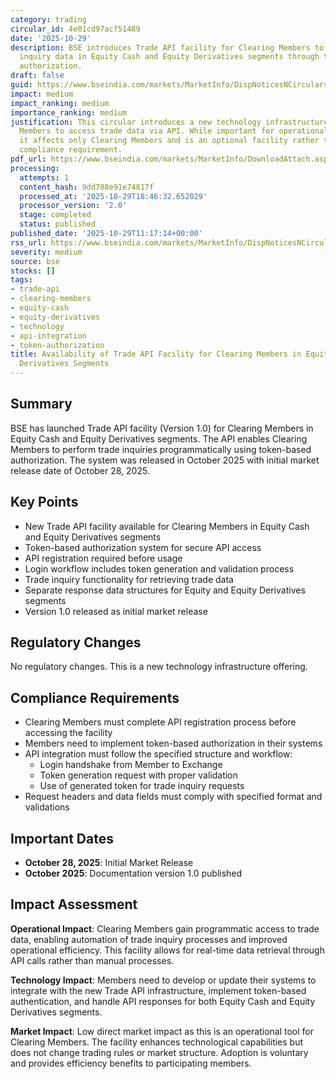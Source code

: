 ```yaml
---
category: trading
circular_id: 4e01cd97acf51489
date: '2025-10-29'
description: BSE introduces Trade API facility for Clearing Members to access trade
  inquiry data in Equity Cash and Equity Derivatives segments through token-based
  authorization.
draft: false
guid: https://www.bseindia.com/markets/MarketInfo/DispNoticesNCirculars.aspx?Noticeid={E7967237-70BB-4F52-AAA7-FBE6689DAB01}&noticeno=20251029-23&dt=10/29/2025&icount=23&totcount=60&flag=0
impact: medium
impact_ranking: medium
importance_ranking: medium
justification: This circular introduces a new technology infrastructure for Clearing
  Members to access trade data via API. While important for operational efficiency,
  it affects only Clearing Members and is an optional facility rather than a mandatory
  compliance requirement.
pdf_url: https://www.bseindia.com/markets/MarketInfo/DownloadAttach.aspx?id=20251029-23&attachedId=9e5d122e-a6e9-47f1-8f1d-2069a3dbedd0
processing:
  attempts: 1
  content_hash: 9dd788e91e74817f
  processed_at: '2025-10-29T18:46:32.652029'
  processor_version: '2.0'
  stage: completed
  status: published
published_date: '2025-10-29T11:17:14+00:00'
rss_url: https://www.bseindia.com/markets/MarketInfo/DispNoticesNCirculars.aspx?Noticeid={E7967237-70BB-4F52-AAA7-FBE6689DAB01}&noticeno=20251029-23&dt=10/29/2025&icount=23&totcount=60&flag=0
severity: medium
source: bse
stocks: []
tags:
- trade-api
- clearing-members
- equity-cash
- equity-derivatives
- technology
- api-integration
- token-authorization
title: Availability of Trade API Facility for Clearing Members in Equity Cash & Equity
  Derivatives Segments
---
```


## Summary

BSE has launched Trade API facility (Version 1.0) for Clearing Members in Equity Cash and Equity Derivatives segments. The API enables Clearing Members to perform trade inquiries programmatically using token-based authorization. The system was released in October 2025 with initial market release date of October 28, 2025.

## Key Points

- New Trade API facility available for Clearing Members in Equity Cash and Equity Derivatives segments
- Token-based authorization system for secure API access
- API registration required before usage
- Login workflow includes token generation and validation process
- Trade inquiry functionality for retrieving trade data
- Separate response data structures for Equity and Equity Derivatives segments
- Version 1.0 released as initial market release

## Regulatory Changes

No regulatory changes. This is a new technology infrastructure offering.

## Compliance Requirements

- Clearing Members must complete API registration process before accessing the facility
- Members need to implement token-based authorization in their systems
- API integration must follow the specified structure and workflow:
  - Login handshake from Member to Exchange
  - Token generation request with proper validation
  - Use of generated token for trade inquiry requests
- Request headers and data fields must comply with specified format and validations

## Important Dates

- **October 28, 2025**: Initial Market Release
- **October 2025**: Documentation version 1.0 published

## Impact Assessment

**Operational Impact**: Clearing Members gain programmatic access to trade data, enabling automation of trade inquiry processes and improved operational efficiency. This facility allows for real-time data retrieval through API calls rather than manual processes.

**Technology Impact**: Members need to develop or update their systems to integrate with the new Trade API infrastructure, implement token-based authentication, and handle API responses for both Equity Cash and Equity Derivatives segments.

**Market Impact**: Low direct market impact as this is an operational tool for Clearing Members. The facility enhances technological capabilities but does not change trading rules or market structure. Adoption is voluntary and provides efficiency benefits to participating members.